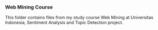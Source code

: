 ### Web Mining Course
This folder contains files from my study course Web Mining at Universitas Indonesia, Sentiment Analysis and Topic Detection project.
